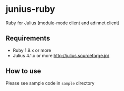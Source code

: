 # junius-ruby
Ruby for Julius (module-mode client and adinnet client)

## Requirements

- Ruby 1.9.x or more
- Julius 4.1.x or more http://julius.sourceforge.jp/

## How to use
Please see sample code in <code>sample</code> directory
